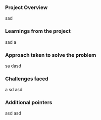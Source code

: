 ### Project Overview

  sad


### Learnings from the project

 sad a


### Approach taken to solve the problem

 sa dasd


### Challenges faced

 a sd asd


### Additional pointers

 asd asd


